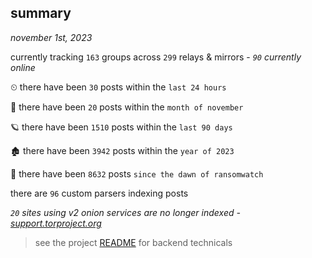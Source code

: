 
## summary
_november 1st, 2023_

currently tracking `163` groups across `299` relays & mirrors - _`90` currently online_

⏲ there have been `30` posts within the `last 24 hours`

🦈 there have been `20` posts within the `month of november`

🪐 there have been `1510` posts within the `last 90 days`

🏚 there have been `3942` posts within the `year of 2023`

🦕 there have been `8632` posts `since the dawn of ransomwatch`

there are `96` custom parsers indexing posts

_`20` sites using v2 onion services are no longer indexed - [support.torproject.org](https://support.torproject.org/onionservices/v2-deprecation/)_

> see the project [README](https://github.com/joshhighet/ransomwatch#ransomwatch--) for backend technicals

